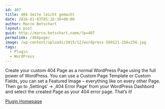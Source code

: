 ```yaml
---
id: 407
title: 404 Seite leicht gemacht
date: 2016-01-03T05:16:38+00:00
author: Marco Betschart
layout: post
guid: http://marco.betschart.name/?p=407
permalink: /404page/
image: /wp-content/uploads/2015/12/wordpress-589121-256x256.jpg
tags:
  - Plugin
  - WordPress
---
```

Create your custom 404 Page as a normal WordPress Page using the full power of WordPress. You can use a Custom Page Template or Custom Fields, you can set a Featured Image &#8211; everything like on every other Page. Then go to &#8218;Settings&#8216; -> &#8218;404 Error Page&#8216; from your WordPress Dashbord and select the created Page as your 404 error page. That&#8217;s it!

[Plugin Homepage](https://wordpress.org/plugins/404page/)

<span class="embed-youtube" style="text-align:center; display: block;"></span>